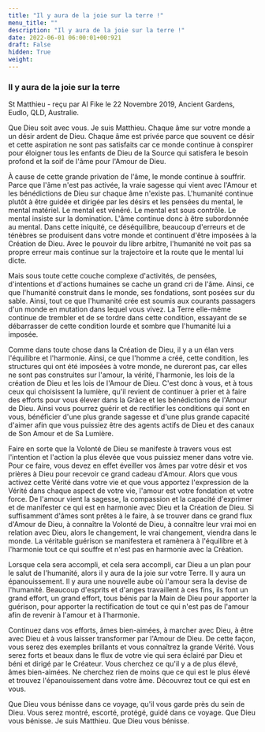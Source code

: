 ```yaml
---
title: "Il y aura de la joie sur la terre !"
menu_title: ""
description: "Il y aura de la joie sur la terre !"
date: 2022-06-01 06:00:01+00:921
draft: False
hidden: True
weight:
---
```

### Il y aura de la joie sur la terre

St Matthieu - reçu par Al Fike le 22 Novembre 2019, Ancient Gardens, Eudlo, QLD, Australie.

Que Dieu soit avec vous. Je suis Matthieu. Chaque âme sur votre monde a un désir ardent de Dieu. Chaque âme est privée parce que souvent ce désir et cette aspiration ne sont pas satisfaits car ce monde continue à conspirer pour éloigner tous les enfants de Dieu de la Source qui satisfera le besoin profond et la soif de l'âme pour l'Amour de Dieu.

À cause de cette grande privation de l'âme, le monde continue à souffrir. Parce que l'âme n'est pas activée, la vraie sagesse qui vient avec l'Amour et les bénédictions de Dieu sur chaque âme n'existe pas. L'humanité continue plutôt à être guidée et dirigée par les désirs et les pensées du mental, le mental matériel. Le mental est vénéré. Le mental est sous contrôle. Le mental insiste sur la domination. L'âme continue donc à être subordonnée au mental. Dans cette iniquité, ce déséquilibre, beaucoup d'erreurs et de ténèbres se produisent dans votre monde et continuent d'être imposées à la Création de Dieu. Avec le pouvoir du libre arbitre, l'humanité ne voit pas sa propre erreur mais continue sur la trajectoire et la route que le mental lui dicte.

Mais sous toute cette couche complexe d'activités, de pensées, d'intentions et d'actions humaines se cache un grand cri de l'âme. Ainsi, ce que l'humanité construit dans le monde, ses fondations, sont posées sur du sable. Ainsi, tout ce que l'humanité crée est soumis aux courants passagers d'un monde en mutation dans lequel vous vivez. La Terre elle-même continue de trembler et de se tordre dans cette condition, essayant de se débarrasser de cette condition lourde et sombre que l'humanité lui a imposée.

Comme dans toute chose dans la Création de Dieu, il y a un élan vers l'équilibre et l'harmonie. Ainsi, ce que l'homme a créé, cette condition, les structures qui ont été imposées à votre monde, ne dureront pas, car elles ne sont pas construites sur l'amour, la vérité, l'harmonie, les lois de la création de Dieu  et les lois de l'Amour de Dieu. C'est donc à vous, et à tous ceux qui choisissent la lumière, qu'il revient de continuer à prier et à faire des efforts pour vous élever dans la Grâce et les bénédictions de l'Amour de Dieu. Ainsi vous pourrez guérir et de rectifier les conditions qui sont en vous, bénéficier d'une plus grande sagesse et d'une plus grande capacité d'aimer afin que vous puissiez être des agents actifs de Dieu et des canaux de Son Amour et de Sa Lumière.

Faire en sorte que la Volonté de Dieu se manifeste à travers vous est l'intention et l'action la plus élevée que vous puissiez mener dans votre vie. Pour ce faire, vous devez en effet éveiller vos âmes par votre désir et vos prières à Dieu pour recevoir ce grand cadeau d'Amour. Alors que vous activez cette Vérité dans votre vie et que vous apportez l'expression de la Vérité dans chaque aspect de votre vie, l'amour est votre fondation et votre force. De l'amour vient la sagesse, la compassion et la capacité d'exprimer et de manifester ce qui est en harmonie avec Dieu et la Création de Dieu. Si suffisamment d'âmes sont prêtes à le faire, à se trouver dans ce grand flux d'Amour de Dieu, à connaître la Volonté de Dieu, à connaître leur vrai moi en relation avec Dieu, alors le changement, le vrai changement, viendra dans le monde. La véritable guérison se manifestera et ramènera à l'équilibre et à l'harmonie tout ce qui souffre et n'est pas en harmonie avec la Création.

Lorsque cela sera accompli, et cela sera accompli, car Dieu a un plan pour le salut de l'humanité, alors il y aura de la joie sur votre Terre. Il y aura un épanouissement. Il y aura une nouvelle aube où l'amour sera la devise de l'humanité. Beaucoup d'esprits et d'anges travaillent à ces fins, ils font un grand effort, un grand effort, tous bénis par la Main de Dieu pour apporter la guérison, pour apporter la rectification de tout ce qui n'est pas de l'amour afin de revenir à l'amour et à l'harmonie.

Continuez dans vos efforts, âmes bien-aimées, à marcher avec Dieu, à être avec Dieu et à vous laisser transformer par l'Amour de Dieu. De cette façon, vous serez des exemples brillants et vous connaîtrez la grande Vérité. Vous serez forts et beaux dans le flux de votre vie qui sera éclairé par Dieu et béni et dirigé par le Créateur. Vous cherchez ce qu'il y a de plus élevé, âmes bien-aimées. Ne cherchez rien de moins que ce qui est le plus élevé et trouvez l'épanouissement dans votre âme. Découvrez tout ce qui est en vous.

Que Dieu vous bénisse dans ce voyage, qu'il vous garde près du sein de Dieu. Vous serez montré, escorté, protégé, guidé dans ce voyage. Que Dieu vous bénisse. Je suis Matthieu. Que Dieu vous bénisse.
